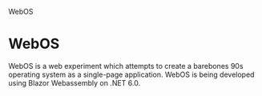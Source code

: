 WebOS

# WebOS

WebOS is a web experiment which attempts to create a barebones 90s operating system as a single-page application.
WebOS is being developed using Blazor Webassembly on .NET 6.0.